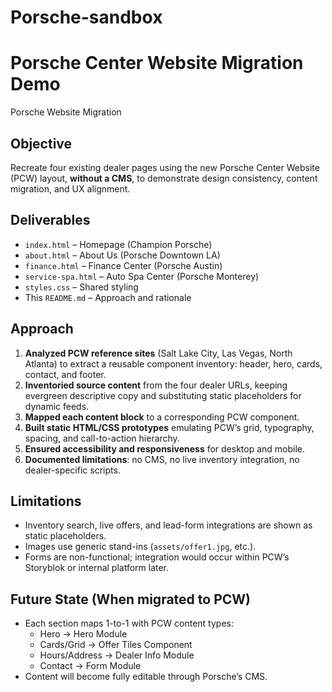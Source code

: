 # Porsche-sandbox
# Porsche Center Website Migration Demo
Porsche Website Migration
## Objective
Recreate four existing dealer pages using the new Porsche Center Website (PCW) layout, **without a CMS**, to demonstrate design consistency, content migration, and UX alignment.

## Deliverables
- `index.html` – Homepage (Champion Porsche)
- `about.html` – About Us (Porsche Downtown LA)
- `finance.html` – Finance Center (Porsche Austin)
- `service-spa.html` – Auto Spa Center (Porsche Monterey)
- `styles.css` – Shared styling
- This `README.md` – Approach and rationale

## Approach
1. **Analyzed PCW reference sites** (Salt Lake City, Las Vegas, North Atlanta) to extract a reusable component inventory: header, hero, cards, contact, and footer.  
2. **Inventoried source content** from the four dealer URLs, keeping evergreen descriptive copy and substituting static placeholders for dynamic feeds.  
3. **Mapped each content block** to a corresponding PCW component.  
4. **Built static HTML/CSS prototypes** emulating PCW’s grid, typography, spacing, and call-to-action hierarchy.  
5. **Ensured accessibility and responsiveness** for desktop and mobile.  
6. **Documented limitations**: no CMS, no live inventory integration, no dealer-specific scripts.

## Limitations
- Inventory search, live offers, and lead-form integrations are shown as static placeholders.  
- Images use generic stand-ins (`assets/offer1.jpg`, etc.).  
- Forms are non-functional; integration would occur within PCW’s Storyblok or internal platform later.

## Future State (When migrated to PCW)
- Each section maps 1-to-1 with PCW content types:
  - Hero → Hero Module  
  - Cards/Grid → Offer Tiles Component  
  - Hours/Address → Dealer Info Module  
  - Contact → Form Module  
- Content will become fully editable through Porsche’s CMS.


